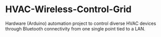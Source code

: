 # HVAC-Wireless-Control-Grid
Hardware (Arduino) automation project to control diverse HVAC devices through Bluetooth connectivity from one single point tied to a LAN.
